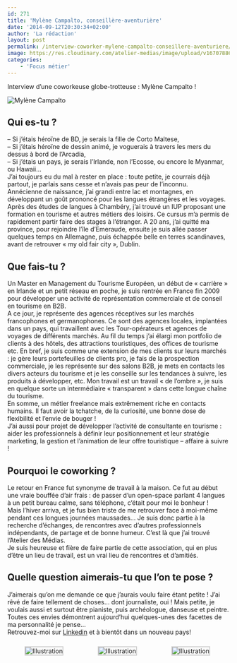 ```yaml
---
id: 271
title: 'Mylène Campalto, conseillère-aventurière'
date: '2014-09-12T20:30:34+02:00'
author: 'La rédaction'
layout: post
permalink: /interview-coworker-mylene-campalto-conseillere-aventuriere/
image: https://res.cloudinary.com/atelier-medias/image/upload/v1670788655/blog/p0icltiqert16hv1zhe5.jpg
categories:
    - 'Focus métier'
---
```


Interview d’une coworkeuse globe-trotteuse : Mylène Campalto !

![Mylène Campalto](https://res.cloudinary.com/atelier-medias/image/upload/v1670788656/blog/rgem1fxicv2wmzpqerr4.jpg)

## Qui es-tu ?

– Si j’étais héroïne de BD, je serais la fille de Corto Maltese,  
– Si j’étais héroïne de dessin animé, je voguerais à travers les mers du dessus à bord de l’Arcadia,  
– Si j’étais un pays, je serais l’Irlande, non l’Ecosse, ou encore le Myanmar, ou Hawaii…  
J’ai toujours eu du mal à rester en place : toute petite, je courrais déjà partout, je parlais sans cesse et n’avais pas peur de l’inconnu.  
Annécienne de naissance, j’ai grandi entre lac et montagnes, en développant un goût prononcé pour les langues étrangères et les voyages. Après des études de langues à Chambéry, j’ai trouvé un IUP proposant une formation en tourisme et autres métiers des loisirs. Ce cursus m’a permis de rapidement partir faire des stages à l’étranger. A 20 ans, j’ai quitté ma province, pour rejoindre l’île d’Emeraude, ensuite je suis allée passer quelques temps en Allemagne, puis échappée belle en terres scandinaves, avant de retrouver « my old fair city », Dublin.

## Que fais-tu ?

Un Master en Management du Tourisme Européen, un début de « carrière » en Irlande et un petit réseau en poche, je suis rentrée en France fin 2009 pour développer une activité de représentation commerciale et de conseil en tourisme en B2B.  
A ce jour, je représente des agences réceptives sur les marchés francophones et germanophones. Ce sont des agences locales, implantées dans un pays, qui travaillent avec les Tour-opérateurs et agences de voyages de différents marchés. Au fil du temps j’ai élargi mon portfolio de clients à des hôtels, des attractions touristiques, des offices de tourisme etc. En bref, je suis comme une extension de mes clients sur leurs marchés : je gère leurs portefeuilles de clients pro, je fais de la prospection commerciale, je les représente sur des salons B2B, je mets en contacts les divers acteurs du tourisme et je les conseille sur les tendances à suivre, les produits à développer, etc. Mon travail est un travail « de l’ombre », je suis en quelque sorte un intermédiaire « transparent » dans cette longue chaîne du tourisme.  
En somme, un métier freelance mais extrêmement riche en contacts humains. Il faut avoir la tchatche, de la curiosité, une bonne dose de flexibilité et l’envie de bouger !  
J’ai aussi pour projet de développer l’activité de consultante en tourisme : aider les professionnels à définir leur positionnement et leur stratégie marketing, la gestion et l’animation de leur offre touristique – affaire à suivre !

## Pourquoi le coworking ?

Le retour en France fut synonyme de travail à la maison. Ce fut au début une vraie bouffée d’air frais : de passer d’un open-space parlant 4 langues à un petit bureau calme, sans téléphone, c’était pour moi le bonheur !  
Mais l’hiver arriva, et je fus bien triste de me retrouver face à moi-même pendant ces longues journées maussades… Je suis donc partie à la recherche d’échanges, de rencontres avec d’autres professionnels indépendants, de partage et de bonne humeur. C’est là que j’ai trouvé l’Atelier des Médias.  
Je suis heureuse et fière de faire partie de cette association, qui en plus d’être un lieu de travail, est un vrai lieu de rencontres et d’amitiés.

## Quelle question aimerais-tu que l’on te pose ?

J’aimerais qu’on me demande ce que j’aurais voulu faire étant petite ! J’ai rêvé de faire tellement de choses… dont journaliste, oui ! Mais petite, je voulais aussi et surtout être pianiste, puis archéologue, danseuse et peintre. Toutes ces envies démontrent aujourd’hui quelques-unes des facettes de ma personnalité je pense…  
Retrouvez-moi sur [Linkedin](https://www.linkedin.com/in/myl%C3%A8ne-campalto-82051791/) et à bientôt dans un nouveau pays!

 <style type="text/css">
			#gallery-7 {
				margin: auto;
			}
			#gallery-7 .gallery-item {
				float: left;
				margin-top: 10px;
				text-align: center;
				width: 33%;
			}
			#gallery-7 img {
				border: 2px solid #cfcfcf;
			}
			#gallery-7 .gallery-caption {
				margin-left: 0;
			}
			/* see gallery_shortcode() in wp-includes/media.php */
		</style>

<div class="gallery galleryid-271 gallery-columns-3 gallery-size-thumbnail" id="gallery-7"><dl class="gallery-item"> <dt class="gallery-icon landscape"> <img src="https://res.cloudinary.com/atelier-medias/image/upload/v1670788655/blog/p0icltiqert16hv1zhe5.jpg" alt="Illustration"> </dt></dl><dl class="gallery-item"> <dt class="gallery-icon landscape"> <img src="https://res.cloudinary.com/atelier-medias/image/upload/v1670791247/blog/brtm5uy45ooqhxudokuz.jpg" alt="Illustration"> </dt></dl><dl class="gallery-item"> <dt class="gallery-icon landscape"> <img src="https://res.cloudinary.com/atelier-medias/image/upload/v1670791434/blog/ex7heqnae0mbzkjl3am3.jpg" alt="Illustration"> </dt></dl>  
 </div>